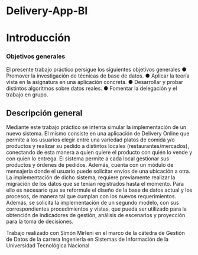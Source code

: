 # Delivery-App-BI
# Introducción
### Objetivos generales
El presente trabajo práctico persigue los siguientes objetivos generales
● Promover la investigación de técnicas de base de datos.
● Aplicar la teoría vista en la asignatura en una aplicación concreta.
● Desarrollar y probar distintos algoritmos sobre datos reales.
● Fomentar la delegación y el trabajo en grupo.
## Descripción general
Mediante este trabajo práctico se intenta simular la implementación de un nuevo
sistema. El mismo consiste en una aplicación de Delivery Online que permite a los
usuarios elegir entre una variedad platos de comida y/o productos y realizar su pedido a
distintos locales (restaurantes/mercados), conectando de esta manera a quien quiere el
producto con quién lo vende y con quien lo entrega. El sistema permite a cada local
gestionar sus productos y órdenes de pedidos. Además, cuenta con un módulo de
mensajería donde el usuario puede solicitar envíos de una ubicación a otra.
La implementación de dicho sistema, requiere previamente realizar la migración de
los datos que se tenían registrados hasta el momento. Para ello es necesario que se
reformule el diseño de la base de datos actual y los procesos, de manera tal que cumplan
con los nuevos requerimientos.
Además, se solicita la implementación de un segundo modelo, con sus
correspondientes procedimientos y vistas, que pueda ser utilizado para la obtención de
indicadores de gestión, análisis de escenarios y proyección para la toma de decisiones.

Trabajo realizado con Simón Mirleni en el marco de la cátedra de Gestión de Datos de la carrera Ingeniería en Sistemas de Información de la Universidad Tecnológica Nacional

